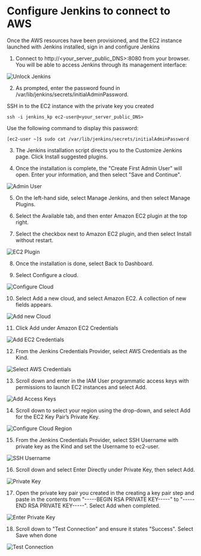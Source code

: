 # Configure Jenkins to connect to AWS 

Once the AWS resources have been provisioned, and the EC2 instance launched with Jenkins installed, sign in and configure Jenkins

1. Connect to http://<your_server_public_DNS>:8080 from your browser. You will be able to access Jenkins through its management interface:

![Unlock Jenkins](assets/images/unlock_jenkins.png "Unlock Jenkins")

2. As prompted, enter the password found in /var/lib/jenkins/secrets/initialAdminPassword.

SSH in to the EC2 instance with the private key you created
```
ssh -i jenkins_kp ec2-user@<your_server_public_DNS>
```

Use the following command to display this password:
```
[ec2-user ~]$ sudo cat /var/lib/jenkins/secrets/initialAdminPassword
```

3. The Jenkins installation script directs you to the Customize Jenkins page. Click Install suggested plugins.

4. Once the installation is complete, the "Create First Admin User" will open. Enter your information, and then select "Save and Continue".

![Admin User](assets/images/create_admin_user.png "Create Admin User")

5. On the left-hand side, select Manage Jenkins, and then select Manage Plugins.

6. Select the Available tab, and then enter Amazon EC2 plugin at the top right.

7. Select the checkbox next to Amazon EC2 plugin, and then select Install without restart.

![EC2 Plugin](assets/images/install_ec2_plugin.png "EC2 Plugin")

8. Once the installation is done, select Back to Dashboard.

9. Select Configure a cloud.

![Configure Cloud](assets/images/configure_cloud.png "Configure Cloud")

10. Select Add a new cloud, and select Amazon EC2. A collection of new fields appears.

![Add new Cloud](assets/images/add-amazon-cloud.png "Add new Cloud")

11. Click Add under Amazon EC2 Credentials

![Add EC2 Credentials](assets/images/add_ec2_credentials.png "Add_EC2_Credentials")

12. From the Jenkins Credentials Provider, select AWS Credentials as the Kind.

![Select AWS Credentials](assets/images/jenkins_credentials_provider_aws_credentials.png "select AWS Credentials as the Kind")

13. Scroll down and enter in the IAM User programmatic access keys with permissions to launch EC2 instances and select Add.

![Add Access Keys](assets/images/add_access_secret_access_keys.png "Add IAM User programmatic access keys")

14. Scroll down to select your region using the drop-down, and select Add for the EC2 Key Pair’s Private Key.

![Configure Cloud Region](assets/images/configure_cloud_region_private_key.png "Configure Cloud Region")

15. From the Jenkins Credentials Provider, select SSH Username with private key as the Kind and set the Username to ec2-user.

![SSH Username](assets/images/ssh_username.png "SSH Username")

16. Scroll down and select Enter Directly under Private Key, then select Add.

![Private Key](assets/images/private_key_enter_directly.png "Enter Private Key directly")

17. Open the private key pair you created in the creating a key pair step and paste in the contents from "-----BEGIN RSA PRIVATE KEY-----" to "-----END RSA PRIVATE KEY-----". Select Add when completed.

![Enter Private Key](assets/images/enter_private_key.png "Enter Private Key")

18. Scroll down to "Test Connection" and ensure it states "Success". Select Save when done

![Test Connection](assets/images/test_connection.png "Test Connection")


